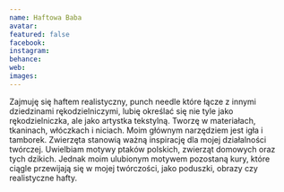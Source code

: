 ```yaml
---
name: Haftowa Baba
avatar: 
featured: false
facebook: 
instagram: 
behance: 
web:
images:
---
```

Zajmuję się haftem realistyczny, punch needle które łącze z innymi dziedzinami rękodzielniczymi, lubię określać się nie tyle jako rękodzielniczka, ale jako artystka tekstylną. Tworzę w materiałach, tkaninach, włóczkach i niciach. Moim głównym narzędziem jest igła i tamborek. Zwierzęta stanowią ważną inspirację dla mojej działalności twórczej. Uwielbiam motywy ptaków polskich, zwierząt domowych oraz tych dzikich. Jednak moim ulubionym motywem pozostaną kury, które ciągle przewijają się w mojej twórczości, jako poduszki, obrazy czy realistyczne hafty.
